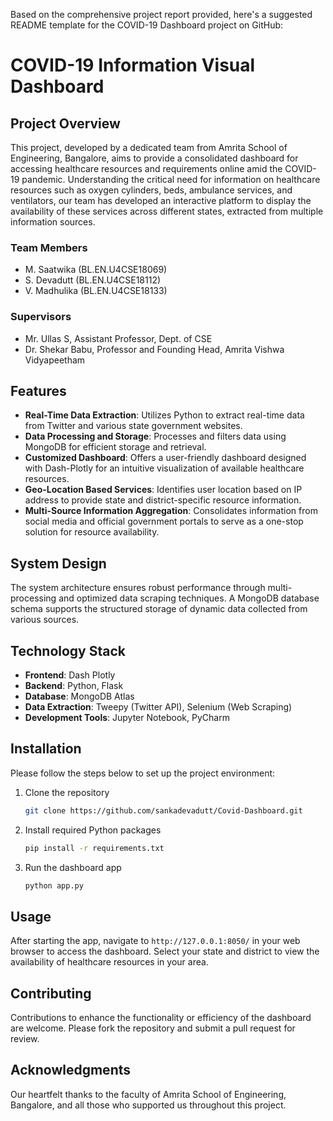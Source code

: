 Based on the comprehensive project report provided, here's a suggested README template for the COVID-19 Dashboard project on GitHub:


# COVID-19 Information Visual Dashboard

## Project Overview
This project, developed by a dedicated team from Amrita School of Engineering, Bangalore, aims to provide a consolidated dashboard for accessing healthcare resources and requirements online amid the COVID-19 pandemic. Understanding the critical need for information on healthcare resources such as oxygen cylinders, beds, ambulance services, and ventilators, our team has developed an interactive platform to display the availability of these services across different states, extracted from multiple information sources.

### Team Members
- M. Saatwika (BL.EN.U4CSE18069)
- S. Devadutt (BL.EN.U4CSE18112)
- V. Madhulika (BL.EN.U4CSE18133)

### Supervisors
- Mr. Ullas S, Assistant Professor, Dept. of CSE
- Dr. Shekar Babu, Professor and Founding Head, Amrita Vishwa Vidyapeetham

## Features
- **Real-Time Data Extraction**: Utilizes Python to extract real-time data from Twitter and various state government websites.
- **Data Processing and Storage**: Processes and filters data using MongoDB for efficient storage and retrieval.
- **Customized Dashboard**: Offers a user-friendly dashboard designed with Dash-Plotly for an intuitive visualization of available healthcare resources.
- **Geo-Location Based Services**: Identifies user location based on IP address to provide state and district-specific resource information.
- **Multi-Source Information Aggregation**: Consolidates information from social media and official government portals to serve as a one-stop solution for resource availability.

## System Design
The system architecture ensures robust performance through multi-processing and optimized data scraping techniques. A MongoDB database schema supports the structured storage of dynamic data collected from various sources.

## Technology Stack
- **Frontend**: Dash Plotly
- **Backend**: Python, Flask
- **Database**: MongoDB Atlas
- **Data Extraction**: Tweepy (Twitter API), Selenium (Web Scraping)
- **Development Tools**: Jupyter Notebook, PyCharm

## Installation
Please follow the steps below to set up the project environment:


1. Clone the repository
   ```bash
   git clone https://github.com/sankadevadutt/Covid-Dashboard.git
   ```
2. Install required Python packages
   ```bash
   pip install -r requirements.txt
   ```
3. Run the dashboard app
   ```bash
   python app.py
   ```

## Usage
After starting the app, navigate to `http://127.0.0.1:8050/` in your web browser to access the dashboard. Select your state and district to view the availability of healthcare resources in your area.

## Contributing
Contributions to enhance the functionality or efficiency of the dashboard are welcome. Please fork the repository and submit a pull request for review.

## Acknowledgments
Our heartfelt thanks to the faculty of Amrita School of Engineering, Bangalore, and all those who supported us throughout this project.
